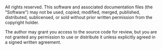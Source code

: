 All rights reserved. This software and associated documentation files (the "Software") may not be used, copied, modified, merged, published, distributed, sublicensed, or sold without prior written permission from the copyright holder. 

The author may grant you access to the source code for review, but you are not granted any permission to use or distribute it unless explicitly agreed in a signed written agreement.
